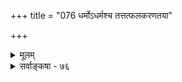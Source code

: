 +++
title = "076 धर्मोऽधर्मश्च तत्तत्फलकरणतया"

+++
<details><summary>मूलम्</summary>

धर्मोऽधर्मश्च तत्तत्फलकरणतया शास्त्रसिद्धं क्रियादिद्वारं त्वेतस्य कालान्तरनियतफले स्यादिहादृष्टमन्यत् ।  
आहुस्तत् केचिदन्तःकरणपरिणतिं वासनां चेतसोऽन्ये पुंधर्मं केचिदेके विभु किमपि परे पुद्गलांस्तत्सयूथ्याः ॥ ७६ ॥
</details>

<details><summary>सर्वाङ्कषा - ७६</summary>

क्रमप्राप्तयोः धर्माधर्मयोः स्वरूपं विमृशति - धर्म इत्यादि । तत्तत्फलकरणतया तरतमभावापन्नविविधेष्टानिष्टफलसाधनतया **शास्त्रसिद्धम्** = **शास्त्रम्** = शासनम् लिडर्थविधिरूपम् । तेन सिद्धम् 



760 

आहुस्तत् केचिदन्तःकरणपरिणतिं; वासनां चेतसोऽन्ये 

पुंधर्मं केचिदूचुः विभु किमपि परे; पुद्गलांस्तत्सयूथ्याः ॥76॥ 

‘चोदनालक्षणोऽर्थो धर्मः' इत्युक्तम् क्रियादिः धर्मः, अधर्मश्च भवति । आदिपदेन 'द्रव्यक्रियागुणादीनां धर्मत्वं स्थापयिष्यते' इति वार्तिकोक्तं द्रव्यादिकमपि ग्राह्यम् । धर्माधर्मौ द्रव्यादिवस्तुगताविति मीमांसकाः, पुरुषगताविति नैय्यायिकाः । द्रव्यातिशयवादः, पुरुषातिशयवाद इति एतद्वादद्वयं न्यायकुसुमाञ्जलौ प्रथमस्तबके विस्तरेण विचारितम् । वस्तुतस्तु पुरुषातिशयवाद एव वैज्ञानिकः, चैतन्याश्रयत्वात्पुरुषस्य ॥ 

चैतन्यतत्त्वं दिव्यं हि ज्ञानिभिः परिकीर्तितम् । तस्य प्रभावं कार्त्स्न्येन वेत्तुं कोऽर्हति तत्त्वशः ॥ 

**एतस्य** = क्षणिकस्य क्रियादेः **कालान्तरनियतफले** = कालान्तरभाविस्वर्गादिरूपव्यवस्थितफले **द्वारम्** = द्वारतया वर्तमानम् अदृष्टं **तु** = अदृष्टपदवाच्यं तु **इह** = एतच्छास्त्रे **अन्यत्** = परमात्मानुग्रहनिग्रहरूपं स्यात् । **केचित्** = सांख्याः **एतस्य** = फलस्य द्वारम् तत् **अन्तःकरणपरिणतिम्** = बुद्धिरूपस्य अन्तःकरणस्य परिणामविशेषम् आहुः । अन्येबौद्धाः चेतसो वासनां तत् आहुः । **केचित्** = नैयायिकाः **पुंधर्मम्** = पुरुषधर्मम् तत् आहुः । एके जैनाः विभु किमपि तत्त्वान्तरम् तत् आहुः । तत्सयूथ्याः **परे** = जैनैकदेशिनोऽन्ये तत् **पुद्गलान्** = पुद्गलशब्दवाच्यानाहुः । ईश्वरसङ्कल्पविशेष एवायमिति तत्त्वविदां संप्रदायः इति सर्वार्थसिद्धिः । अत्रापि वक्तव्यं सर्वं पूर्वमेवोक्तम् (जीव. 19) ॥ 

9 

सर्वेषामपि जीवानां सकलविधाभ्युदयनिःश्रेयसकारणभूतौ धर्माधर्मौ, अतीन्द्रियौ, अदृष्टपदवाच्यौ तत्तज्जीवगतौ गुणौ । न तावन्मात्रम्, तावेतौ जगत्सृष्टेः कारणभूतावित्यपि अङ्गीकृतौ । तावेतौ पुण्यपापपदाभ्यामप्युच्येते । कार्यकारणयोः सामानाधिकरण्यनियमात् जीवात्माश्रितावेतौ । परं तु 'फलमत उपपत्तेः ' (ब्र. सू. 3-2-37 ) इत्यत्र वेदान्तिभिः ब्रह्मण एव सर्वफलप्रदत्वस्थापनात्, 'तेन विना तृणाग्रमपि न चलति' इति न्यायेन धर्माधर्मादीनामपि फलप्रदत्वं तत्संकल्पाधीनमेव । श्रीभाष्येऽपि 'अनभिज्ञो भवान् पुण्यापुण्यकर्मस्वरूपयोः' (श्रीभा. 2-2-3 ) इत्यादिना वेदान्तदृष्ट्या भगवन्निग्रहानुग्रहरूपे पुण्यापुण्ये इति प्रतिपादितम् । अतिरिक्तकारणकल्पने गौरवादिति भावः । परं तु स्मृतिहेतुः संस्कारो धर्मभूतज्ञानस्यावस्थाविशेषः तस्यावश्यकता अग्रे (श्लो. 103 ) प्रदर्श्यते । तद्वत् धर्माधर्मावतिरिक्तगुणौ न, किन्तु धर्मभूतज्ञानस्यावस्थाविशेषौ तावित्यत्रैव तात्पर्यम् । अन्यथा हि लौकिकः व्यवहारः कार्यकारणभावश्च कुत्रापि न स्यात् । वस्तुतस्तु- 

T 

सर्वं ब्रह्मेति पश्यन्ति महात्मानस्तु तादृशाः । तेषां दृष्टिस्त्वन्यथा स्यात्सर्वत्रैव न संशयः ॥ लौकिको व्यवहारः स्यादन्यथैव न संशयः । सांकर्यं नैव कर्तव्यं वृथा चर्चादिकारणम् ॥ सर्वत्रापि च शास्त्रेषु लौकिकश्च परीक्षकः । द्वावेतावनिवार्यौ तौ सर्वेषामपि शास्त्रिणाम् ॥ तत्राप्यवान्तरा भेदाः स्युर्नैवास्त्यत्र संशयः । भवेयुर्व्यवहाराश्च विविधा नैव संशयः ॥ न किञ्चिदपि कुत्रापि प्रतितिष्ठेत तर्हि किम् । सर्वस्यापि तु मर्यादा काचिदस्ति विजानतः ॥ योऽसङ्कीर्णां वेत्ति सर्वां मर्यादां कुशली स हि । निर्वृतः सुखमेधेत योगयुक्तो न संशयः ॥ 

437. 

438. 

761 

[ धर्माधर्मौ शास्त्रैकगम्यौ ] 

तुल्ये सेवादिहेतौ फलभिदुरतया साध्यते चेददृष्टं 



हेतोः सूक्ष्मोऽस्तु भेदो, न खलु समुचिता धर्मिणोऽन्यस्य क्लृप्तिः । व्याख्यातं यत्तु बाह्यैर्विषयसमफलप्रापकत्वं क्रियाणां 

तत् सूतेऽतिप्रसक्तिं, तदिह न निगमादन्यतोऽदृष्टसिद्धिः ॥77॥ 

[शास्त्रीयहिंसाविमर्शः ] 

निस्संकोचान्निषेधात् वचन फलतयाऽनूदितांहस्तु हिंसा 

रुन्धे सामान्यमङ्गे विधिरनुमितिरप्यत्र बाधादिदुः स्था । 

अमर्यादो भवेत् क्षुद्रः सर्वदोषभाजनम् । भाजनं सर्वदुःखस्य इहामुत्र न संशयः ॥ व्यवहारे न्यायनयः यतो लोकायतस्स हि । तदेवाश्रितमाचार्यैः बहुधा दर्शितं च तत् ॥ शास्त्रज्ञानं बहुकेशमित्याद्युक्तं महर्षिभिः । भारो महान् शास्त्रिणां हि शस्त्रिणां च न संशयः ॥ भारमेतदविज्ञाय पराक्रान्तं यथातथम् । बहुभिः, तत्कृतो नाशः सर्वत्रापि विजृम्भितः ॥ ७६ ॥
</details>
